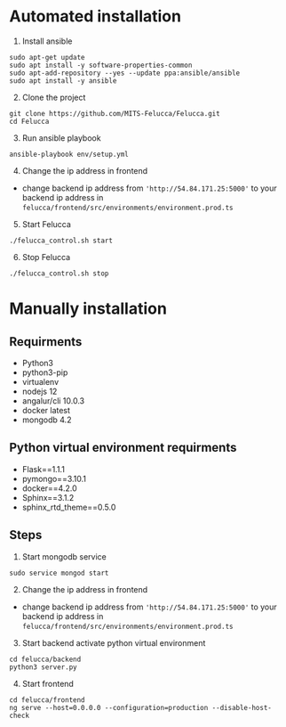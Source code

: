 # Automated installation
1. Install ansible
```
sudo apt-get update
sudo apt install -y software-properties-common
sudo apt-add-repository --yes --update ppa:ansible/ansible
sudo apt install -y ansible
```

2. Clone the project
```
git clone https://github.com/MITS-Felucca/Felucca.git
cd Felucca
```

3. Run ansible playbook
```
ansible-playbook env/setup.yml
```

4. Change the ip address in frontend

- change backend ip address from ```'http://54.84.171.25:5000'``` to your backend ip address in ```felucca/frontend/src/environments/environment.prod.ts```

5. Start Felucca
```
./felucca_control.sh start
```

6. Stop Felucca
```
./felucca_control.sh stop
```

# Manually installation
## Requirments
- Python3
- python3-pip
- virtualenv
- nodejs 12
- angalur/cli 10.0.3
- docker latest
- mongodb 4.2

## Python virtual environment requirments
- Flask==1.1.1
- pymongo==3.10.1
- docker==4.2.0
- Sphinx==3.1.2
- sphinx_rtd_theme==0.5.0

## Steps

1. Start mongodb service
```
sudo service mongod start
```

2. Change the ip address in frontend

- change backend ip address from ```'http://54.84.171.25:5000'``` to your backend ip address in ```felucca/frontend/src/environments/environment.prod.ts```


3. Start backend
activate python virtual environment
```
cd felucca/backend
python3 server.py
```

4. Start frontend
```
cd felucca/frontend
ng serve --host=0.0.0.0 --configuration=production --disable-host-check
```
